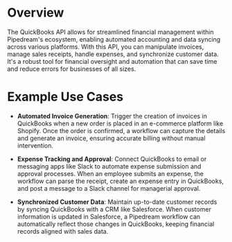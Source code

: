 # Overview

The QuickBooks API allows for streamlined financial management within Pipedream's ecosystem, enabling automated accounting and data syncing across various platforms. With this API, you can manipulate invoices, manage sales receipts, handle expenses, and synchronize customer data. It's a robust tool for financial oversight and automation that can save time and reduce errors for businesses of all sizes.

# Example Use Cases

- **Automated Invoice Generation**: Trigger the creation of invoices in QuickBooks when a new order is placed in an e-commerce platform like Shopify. Once the order is confirmed, a workflow can capture the details and generate an invoice, ensuring accurate billing without manual intervention.

- **Expense Tracking and Approval**: Connect QuickBooks to email or messaging apps like Slack to automate expense submission and approval processes. When an employee submits an expense, the workflow can parse the receipt, create an expense entry in QuickBooks, and post a message to a Slack channel for managerial approval.

- **Synchronized Customer Data**: Maintain up-to-date customer records by syncing QuickBooks with a CRM like Salesforce. When customer information is updated in Salesforce, a Pipedream workflow can automatically reflect those changes in QuickBooks, keeping financial records aligned with sales data.
